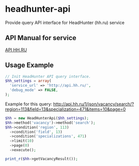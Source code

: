 headhunter-api
==============

Provide query API interface for HeadHunter (hh.ru) service

## API Manual for service ##
[API HH.RU](http://api.hh.ru) 

## Usage Example ##

```php
// Init HeadHunter API query interface.
$hh_settings = array(
  'service_url' => 'http://api.hh.ru/',
  'debug_mode' => FALSE,
);
```

Example for this query: http://api.hh.ru/1/json/vacancy/search/?region=113&field=13&specialization=471&items=10&page=0 

```php
$hh = new HeadHunterApi($hh_settings);
$hh->method('vacancy')->method('search');
$hh->condition('region', 113)
  ->condition('field', 13)
  ->condition('specializations', 471)
  ->limit(10)
  ->page(0)
  ->execute();

print_r($hh->getVacancyResult());

```
